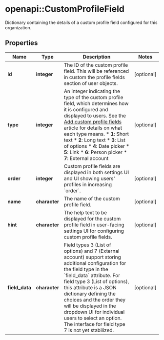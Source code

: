 # openapi::CustomProfileField

Dictionary containing the details of a custom profile field configured for this organization. 

## Properties
Name | Type | Description | Notes
------------ | ------------- | ------------- | -------------
**id** | **integer** | The ID of the custom profile field.  This will be referenced in custom the profile fields section of user objects.  | [optional] 
**type** | **integer** | An integer indicating the type of the custom profile field, which determines how it is configured and displayed to users.  See the [Add custom profile fields](/help/add-custom-profile-fields) article for details on what each type means.  * **1**: Short text * **2**: Long text * **3**: List of options * **4**: Date picker * **5**: Link * **6**: Person picker * **7**: External account  | [optional] 
**order** | **integer** | Custom profile fields are displayed in both settings UI and UI showing users&#39; profiles in increasing &#x60;order&#x60;.  | [optional] 
**name** | **character** | The name of the custom profile field.  | [optional] 
**hint** | **character** | The help text to be displayed for the custom profile field in user-facing settings UI for configuring custom profile fields.  | [optional] 
**field_data** | **character** | Field types 3 (List of options) and 7 (External account) support storing additional configuration for the field type in the &#x60;field_data&#x60; attribute.  For field type 3 (List of options), this attribute is a JSON dictionary defining the choices and the order they will be displayed in the dropdown UI for individual users to select an option.  The interface for field type 7 is not yet stabilized.  | [optional] 


